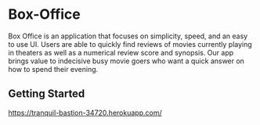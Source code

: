 # Box-Office

Box Office is an application that focuses on simplicity, speed, and an easy to use UI. Users are able to quickly find reviews of movies currently playing in theaters as well as a numerical review score and synopsis. Our app brings value to indecisive busy movie goers who want a quick answer on how to spend their evening.

## Getting Started
https://tranquil-bastion-34720.herokuapp.com/


